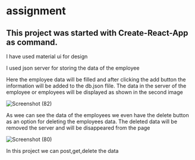 # assignment

<h2>This project was started with Create-React-App as command.</h2>

  
<p> I have used material ui for design</p>

<p> I used json server for storing the data of the employee</p>
<p>Here the employee data will be filled and after clicking the add button the information will be added to the db.json flile. The data in the server  of the employee or employees will be displayed as shown in the second image</p>


![Screenshot (82)](https://user-images.githubusercontent.com/93375590/159631395-5ee137fe-739b-4221-870f-f4b1e671cdb2.png)

<p>As wee can see the data of the employees we even have the delete button as an option for deleting the employees data. The deleted data will be removed the server and will be disappeared from the page</p>

![Screenshot (80)](https://user-images.githubusercontent.com/93375590/159631239-0f858874-cca4-4b77-ba95-6192ba392331.png)


<p>In this project we can post,get,delete the data</p>
